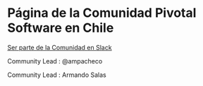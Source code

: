 # Página de la Comunidad Pivotal Software en Chile

[Ser parte de la Comunidad en Slack](https://pivotal-software-chile.cfapps.io)

Community Lead : @ampacheco

Community Lead : Armando Salas
